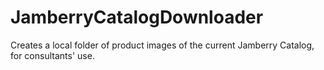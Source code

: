 # JamberryCatalogDownloader
Creates a local folder of product images of the current Jamberry Catalog, for consultants' use.

